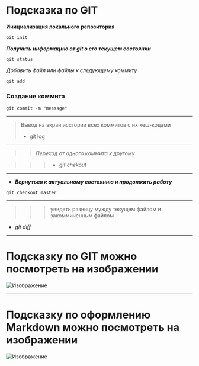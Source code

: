 # Подсказка по GIT 
 

**Инициализация локального репозитория**
 ```
 Git init
 ```


***Получить информацию от git о его текущем состоянии***
 
 ```
 git status
 ```

 *Добавить файл или файлы к следующему коммиту*

 ```
 git add
 ```

 ### Cоздание коммита

 ```
 git commit -m "message"
 ```
***

> Вывод на экран исстории всех коммитов с их хеш-кодами
>* git log 

***

>> _Переход от одного коммита к другому_

>>>* _git chekout_ 

***

* ***Вернуться к актуальному состоянию и продолжить работу***
```
git checkout master 
```
***
>>> увидеть разницу мужду текущем файлом и закоммиченным файлом
* *git diff*

***
# Подсказку по GIT  можно посмотреть на изображении 
![Изображение](https://sun9-65.userapi.com/impg/VUvRlp1J92W6RvpLLk4o2N2rGqhg5VWdig455A/g7AfqiunoJc.jpg?size=1662x755&quality=96&sign=b3a83b7bb1c2d3de14163cd8945eab62&type=album) 
 ***
 # Подсказку по оформлению Markdown можно посмотреть на изображении 
 ![Изображение](https://psv4.userapi.com/c236331/u107117052/docs/d20/1de483938f83/sam.png?extra=tDQVULW0EdzJe37ejcrn5160oHyFVp8MDTZqYK-4nqZFopTBhRH5hNSfCBN0Qdjoi02d5j7oYaq9blp5skTsBbmc4vHw7DQ54cPGMOTNTI8Z0dyTZ4QRxp4e8awYENut6pw9Howjey7JpwCZ7Q930IhoVw)
 